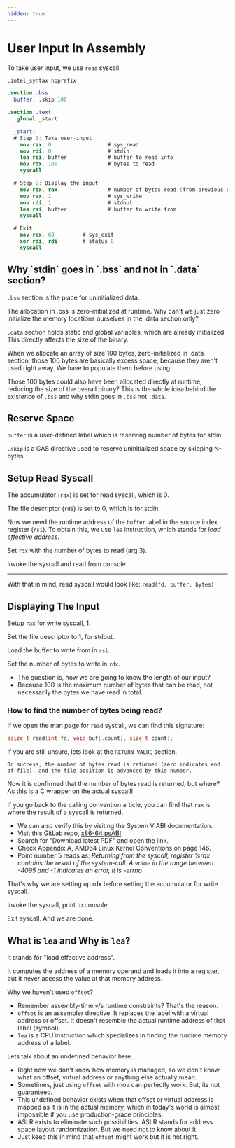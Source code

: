 ```yaml
---
hidden: true
---
```


# User Input In Assembly

To take user input, we use `read` syscall.

```nasm
.intel_syntax noprefix

.section .bss
  buffer: .skip 100

.section .text
  .global _start

  _start:
  # Step 1: Take user-input
    mov rax, 0                  # sys_read
    mov rdi, 0                  # stdin
    lea rsi, buffer             # buffer to read into
    mov rdx, 100                # bytes to read
    syscall

  # Step 2: Display the input
    mov rdx, rax                # number of bytes read (from previous syscall)
    mov rax, 1                  # sys_write
    mov rdi, 1                  # stdout
    lea rsi, buffer             # buffer to write from
    syscall

  # Exit
    mov rax, 60         # sys_exit
    xor rdi, rdi        # status 0
    syscall

```

## Why \`stdin\` goes in \`.bss\` and not in \`.data\` section?

`.bss` section is the place for uninitialized data.

The allocation in .bss is zero-initialized at runtime. Why can't we just zero initialize the memory locations ourselves in the .data section only?

`.data` section holds static and global variables, which are already initialized. This directly affects the size of the binary.

When we allocate an array of size 100 bytes, zero-initialized in .data section, those 100 bytes are basically excess space, because they aren't used right away. We have to populate them before using.

Those 100 bytes could also have been allocated directly at runtime, reducing the size of the overall binary? This is the whole idea behind the existence of `.bss` and why stdin goes in `.bss` not `.data`.

## Reserve Space

`buffer` is a user-defined label which is reserving number of bytes for stdin.

`.skip` is a GAS directive used to reserve uninitialized space by skipping N-bytes.

## Setup Read Syscall

The accumulator (`rax`) is set for read syscall, which is 0.

The file descriptor (`rdi`) is set to 0, which is for stdin.

Now we need the runtime address of the `buffer` label in the source index register (`rsi`). To obtain this, we use `lea` instruction, which stands for _load effective address_.

Set `rdx` with the number of bytes to read (arg 3).

Invoke the syscall and read from console.

***

With that in mind, read syscall would look like: `read(fd, buffer, bytes)`

## Displaying The Input

Setup `rax` for write syscall, 1.

Set the file descriptor to 1, for stdout.

Load the buffer to write from in `rsi`.

Set the number of bytes to write in `rdx`.

* The question is, how we are going to know the length of our input?
* Because 100 is the maximum number of bytes that can be read, not necessarily the bytes we have read in total.

### How to find the number of bytes being read?

If we open the man page for `read` syscall, we can find this signature:

```c
ssize_t read(int fd, void buf[.count], size_t count);
```

If you are still unsure, lets look at the `RETURN VALUE` section.

```
On success, the number of bytes read is returned (zero indicates end of file), and the file position is advanced by this number.
```

Now it is confirmed that the number of bytes read is returned, but where? As this is a C wrapper on the actual syscall!

If you go back to the calling convention article, you can find that `rax` is where the result of a syscall is returned.

* We can also verify this by visiting the System V ABI documentation.
* Visit this GitLab repo, [x86-64 psABI](https://gitlab.com/x86-psABIs/x86-64-ABI).
* Search for "Download latest PDF" and open the link.
* Check Appendix A, AMD64 Linux Kernel Conventions on page 146.
* Point number 5 reads as: _Returning from the syscall, register %rax contains the result of the system-call. A value in the range between -4095 and -1 indicates an error, it is -errno_

That's why we are setting up rdx before setting the accumulator for write syscall.

Invoke the syscall, print to console.

Exit syscall. And we are done.

## What is `lea` and Why is `lea`?

It stands for "load effective address".

It computes the address of a memory operand and loads it into a register, but it never access the value at that memory address.

Why we haven't used `offset`?

* Remember assembly-time v/s runtime constraints? That's the reason.
* `offset` is an assembler directive. It replaces the label with a virtual address or offset. It doesn't resemble the actual runtime address of that label (symbol).
* `lea` is a CPU instruction which specializes in finding the runtime memory address of a label.

Lets talk about an undefined behavior here.

* Right now we don't know how memory is managed, so we don't know what an offset, virtual address or anything else actually mean.
* Sometimes, just using `offset` with mov can perfectly work. But, its not guaranteed.
* This undefined behavior exists when that offset or virtual address is mapped as it is in the actual memory, which in today's world is almost impossible if you use production-grade principles.
* ASLR exists to eliminate such possibilities. ASLR stands for address space layout randomization. But we need not to know about it.
* Just keep this in mind that `offset` might work but it is not right.
